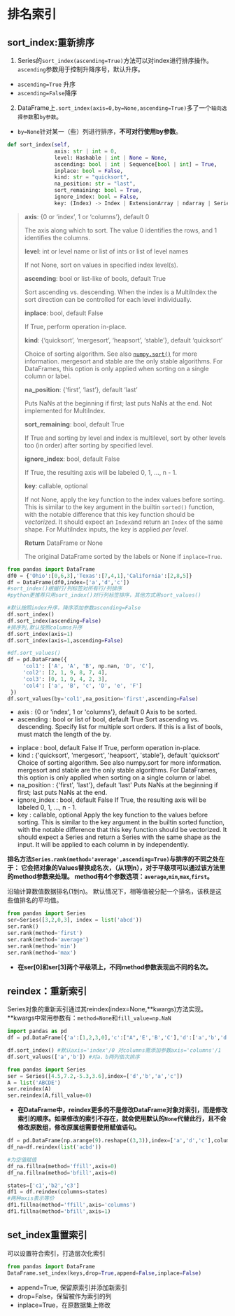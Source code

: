 # 排名索引
## sort_index:重新排序
1. Series的`sort_index(ascending=True)`方法可以对index进行排序操作。`ascending`参数用于控制升降序号，默认升序。
+ `ascending=True` 升序
+ `ascending=False`降序
2. DataFrame上`.sort_index(axis=0,by=None,ascending=True)`多了一个`轴向选择参数`和`by参数`。
+ `by=None`针对某一（些）列进行排序，**不可对行使用by参数**。
```python
def sort_index(self,
               axis: str | int = 0,
               level: Hashable | int | None = None,
               ascending: bool | int | Sequence[bool | int] = True,
               inplace: bool = False,
               kind: str = "quicksort",
               na_position: str = "last",
               sort_remaining: bool = True,
               ignore_index: bool = False,
               key: (Index) -> Index | ExtensionArray | ndarray | Series | None = None)
```
> **axis**:	{0 or ‘index’, 1 or ‘columns’}, default 0
>
> The axis along which to sort. The value 0 identifies the rows, and 1 identifies the columns.
>
> **level**:	int or level name or list of ints or list of level names
>
> If not None, sort on values in specified index level(s).
>
> **ascending**:	bool or list-like of bools, default True
>
> Sort ascending vs. descending. When the index is a MultiIndex the sort direction can be controlled for each level individually.
>
> **inplace**:	bool, default False
>
> If True, perform operation in-place.
>
> **kind**:	{‘quicksort’, ‘mergesort’, ‘heapsort’, ‘stable’}, default ‘quicksort’
>
> Choice of sorting algorithm. See also [`numpy.sort()`](https://numpy.org/doc/stable/reference/generated/numpy.sort.html#numpy.sort) for more information. mergesort and stable are the only stable algorithms. For DataFrames, this option is only applied when sorting on a single column or label.
>
>  **na_position**:	{‘first’, ‘last’}, default ‘last’
>
> Puts NaNs at the beginning if first; last puts NaNs at the end. Not implemented for MultiIndex.
>
> **sort_remaining**:	bool, default True
>
> If True and sorting by level and index is multilevel, sort by other levels too (in order) after sorting by specified level.
>
> **ignore_index**:	bool, default False
>
> If True, the resulting axis will be labeled 0, 1, …, n - 1.
>
> **key**:	callable, optional
>
> If not None, apply the key function to the index values before sorting. This is similar to the key argument in the builtin `sorted()` function, with the notable difference that this key function should be *vectorized*. It should expect an `Index`and return an `Index` of the same shape. For MultiIndex inputs, the key is applied *per level*.
>
> **Return**	 DataFrame or None
>
> The original DataFrame sorted by the labels or None if `inplace=True`.

```python
from pandas import DataFrame
df0 = {'Ohio':[0,6,3],'Texas':[7,4,1],'California':[2,8,5]}
df = DataFrame(df0,index=['a','d','c'])
#sort_index()根据行/列标签对所有行/列排序
#python更推荐只用sort_index()对行列标签排序，其他方式用sort_values()

#默认按照index升序，降序添加参数ascending=False
df.sort_index()
df.sort_index(ascending=False)
#排序列,默认按照columns升序 
df.sort_index(axis=1)
df.sort_index(axis=1,ascending=False)

#df.sort_values()
df = pd.DataFrame({
     'col1': ['A', 'A', 'B', np.nan, 'D', 'C'],
     'col2': [2, 1, 9, 8, 7, 4],
     'col3': [0, 1, 9, 4, 2, 3],
     'col4': ['a', 'B', 'c', 'D', 'e', 'F']
 })
df.sort_values(by='col1',na_position='first',ascending=False)
```
+ axis : {0 or 'index', 1 or 'columns'}, default 0 
Axis to be sorted.
+ ascending : bool or list of bool, default True
Sort ascending vs. descending. Specify list for multiple sort orders. If this is a list of bools, must match the length of the by.
- inplace : bool, default False
If True, perform operation in-place.
- kind : {'quicksort', 'mergesort', 'heapsort', 'stable'}, default 'quicksort'
Choice of sorting algorithm. See also numpy.sort for more information. mergesort and stable are the only stable algorithms. For DataFrames, this option is only applied when sorting on a single column or label.
- na_position : {'first', 'last'}, default 'last'
Puts NaNs at the beginning if first; last puts NaNs at the end.
- ignore_index : bool, default False
If True, the resulting axis will be labeled 0, 1, …, n - 1.
- key : callable, optional
Apply the key function to the values before sorting. This is similar to the key argument in the builtin sorted function, with the notable difference that this key function should be vectorized. It should expect a Series and return a Series with the same shape as the input. It will be applied to each column in by independently.

**排名方法`Series.rank(method='average',ascending=True)`与排序的不同之处在于：
它会把对象的Values替换成名次，（从1到n），对于平级项可以通过该方法里的method参数来处理。
method有4个参数选项：`average`,`min`,`max`,`first`。**

沿轴计算数值数据排名(1到n)。
默认情况下，相等值被分配一个排名，该秩是这些值排名的平均值。
```python
from pandas import Series
ser=Series([3,2,0,3], index = list('abcd'))
ser.rank()
ser.rank(method='first')
ser.rank(method='average')
ser.rank(method='min')
ser.rank(method='max')
```
+  **在ser[0]和ser[3]两个平级项上，不同method参数表现出不同的名次。**

## reindex：重新索引
Series对象的重新索引通过其reindex(index=None,**kwargs)方法实现。
**kwargs中常用参数有：`method=None`和`fill_value=np.NaN`
```python
import pandas as pd
df = pd.DataFrame({'a':[1,2,3,0],'c':["A",'E','B','C'],'d':['a','b','d','c'],'b':[1,3,2,5]}, index=[1,3,2,4])

df.sort_index() #默认axis='index'/0 对columns需添加参数axis='columns'/1   降序添加ascending=False
df.sort_values(['a','b']) #对a、b两列依次排序

from pandas import Series
ser = Series([4.5,7.2,-5.3,3.6],index=['d','b','a','c'])
A = list('ABCDE')
ser.reindex(A)
ser.reindex(A,fill_value=0)
```
+ **在DataFrame中，reindex更多的不是修改DataFrame对象对索引，而是修改索引的顺序。如果修改的索引不存在，就会使用默认的`None`代替此行，且不会修改原数组，修改原属组需要使用赋值语句。**


```python
df = pd.DataFrame(np.arange(9).reshape((3,3)),index=['a','d','c'],columns=['c1','c2','c3'])
df_na=df.reindex(list('acbd'))

#为空值赋值
df_na.fillna(method='ffill',axis=0)
df_na.fillna(method='bfill',axis=0)

states=['c1','b2','c3']
df1 = df.reindex(columns=states)
#两种axis表示等价
df1.fillna(method='ffill',axis='columns')
df1.fillna(method='bfill',axis=1)
```

## set_index重置索引
可以设置符合索引，打造层次化索引
```python
from pandas import DataFrame
DataFrame.set_index(keys,drop=True,append=False,inplace=False)
```
+ append=True, 保留原索引并添加新索引
+ drop=False，保留被作为索引的列
+ inplace=True，在原数据集上修改
```python

```